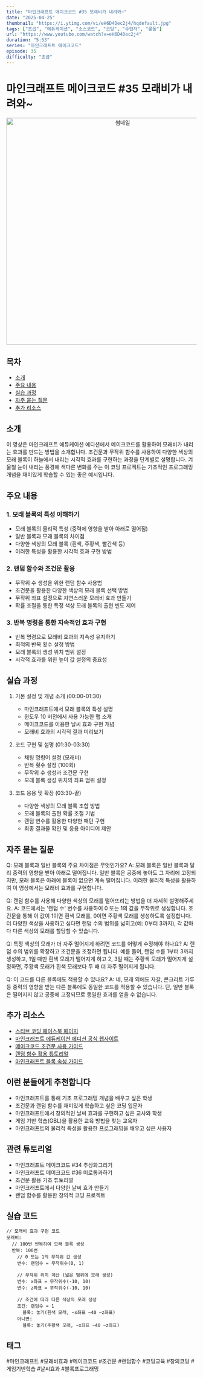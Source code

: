 ```yaml
---
title: "마인크래프트 메이크코드 #35 모래비가 내려와~"
date: "2025-04-25"
thumbnail: "https://i.ytimg.com/vi/eH6D4Dec2j4/hqdefault.jpg"
tags: ["초급", "에듀케이션", "소스코드", "코딩", "수업자", "롱폼"]
url: "https://www.youtube.com/watch?v=eH6D4Dec2j4"
duration: "5:53"
series: "마인크래프트 메이크코드"
episode: 35
difficulty: "초급"
---
```


# 마인크래프트 메이크코드 #35 모래비가 내려와~

<div align="center">
<img src="https://i.ytimg.com/vi/eH6D4Dec2j4/hqdefault.jpg" alt="썸네일" width="600"/>
</div>

## 목차
- [소개](#소개)
- [주요 내용](#주요-내용)
- [실습 과정](#실습-과정)
- [자주 묻는 질문](#자주-묻는-질문)
- [추가 리소스](#추가-리소스)

## 소개
이 영상은 마인크래프트 에듀케이션 에디션에서 메이크코드를 활용하여 모래비가 내리는 효과를 만드는 방법을 소개합니다. 조건문과 무작위 함수를 사용하여 다양한 색상의 모래 블록이 하늘에서 내리는 시각적 효과를 구현하는 과정을 단계별로 설명합니다. 겨울철 눈이 내리는 풍경에 색다른 변화를 주는 이 코딩 프로젝트는 기초적인 프로그래밍 개념을 재미있게 학습할 수 있는 좋은 예시입니다.

## 주요 내용

### 1. 모래 블록의 특성 이해하기
- 모래 블록의 물리적 특성 (중력에 영향을 받아 아래로 떨어짐)
- 일반 블록과 모래 블록의 차이점
- 다양한 색상의 모래 블록 (흰색, 주황색, 빨간색 등)
- 이러한 특성을 활용한 시각적 효과 구현 방법

### 2. 랜덤 함수와 조건문 활용
- 무작위 수 생성을 위한 랜덤 함수 사용법
- 조건문을 활용한 다양한 색상의 모래 블록 선택 방법
- 무작위 좌표 설정으로 자연스러운 모래비 효과 만들기
- 확률 조절을 통한 특정 색상 모래 블록의 출현 빈도 제어

### 3. 반복 명령을 통한 지속적인 효과 구현
- 반복 명령으로 모래비 효과의 지속성 유지하기
- 최적의 반복 횟수 설정 방법
- 모래 블록의 생성 위치 범위 설정
- 시각적 효과를 위한 높이 값 설정의 중요성

## 실습 과정
1. 기본 설정 및 개념 소개 (00:00-01:30)
   - 마인크래프트에서 모래 블록의 특성 설명
   - 윈도우 10 버전에서 사용 가능한 맵 소개
   - 메이크코드를 이용한 날씨 효과 구현 개념
   - 모래비 효과의 시각적 결과 미리보기

2. 코드 구현 및 설명 (01:30-03:30)
   - 채팅 명령어 설정 (모래비)
   - 반복 횟수 설정 (100회)
   - 무작위 수 생성과 조건문 구현
   - 모래 블록 생성 위치의 좌표 범위 설정

3. 코드 응용 및 확장 (03:30-끝)
   - 다양한 색상의 모래 블록 조합 방법
   - 모래 블록의 출현 확률 조절 기법
   - 랜덤 변수를 활용한 다양한 패턴 구현
   - 최종 결과물 확인 및 응용 아이디어 제안

## 자주 묻는 질문
Q: 모래 블록과 일반 블록의 주요 차이점은 무엇인가요?
A: 모래 블록은 일반 블록과 달리 중력의 영향을 받아 아래로 떨어집니다. 일반 블록은 공중에 놓아도 그 자리에 고정되지만, 모래 블록은 아래에 블록이 없으면 계속 떨어집니다. 이러한 물리적 특성을 활용하여 이 영상에서는 모래비 효과를 구현합니다.

Q: 랜덤 함수를 사용해 다양한 색상의 모래를 떨어뜨리는 방법을 더 자세히 설명해주세요.
A: 코드에서는 '랜덤 수' 변수를 사용하여 0 또는 1의 값을 무작위로 생성합니다. 조건문을 통해 이 값이 1이면 흰색 모래를, 0이면 주황색 모래를 생성하도록 설정합니다. 더 다양한 색상을 사용하고 싶다면 랜덤 수의 범위를 넓히고(예: 0부터 3까지), 각 값마다 다른 색상의 모래를 할당할 수 있습니다.

Q: 특정 색상의 모래가 더 자주 떨어지게 하려면 코드를 어떻게 수정해야 하나요?
A: 랜덤 수의 범위를 확장하고 조건문을 조정하면 됩니다. 예를 들어, 랜덤 수를 1부터 3까지 생성하고, 1일 때만 흰색 모래가 떨어지게 하고 2, 3일 때는 주황색 모래가 떨어지게 설정하면, 주황색 모래가 흰색 모래보다 두 배 더 자주 떨어지게 됩니다.

Q: 이 코드를 다른 블록에도 적용할 수 있나요?
A: 네, 모래 외에도 자갈, 콘크리트 가루 등 중력의 영향을 받는 다른 블록에도 동일한 코드를 적용할 수 있습니다. 단, 일반 블록은 떨어지지 않고 공중에 고정되므로 동일한 효과를 얻을 수 없습니다.

## 추가 리소스
- [스티브 코딩 페이스북 페이지](https://www.facebook.com/stvcoding/)
- [마인크래프트 에듀케이션 에디션 공식 웹사이트](https://education.minecraft.net/)
- [메이크코드 조건문 사용 가이드](링크)
- [랜덤 함수 활용 튜토리얼](링크)
- [마인크래프트 블록 속성 가이드](링크)

## 이런 분들에게 추천합니다
- 마인크래프트를 통해 기초 프로그래밍 개념을 배우고 싶은 학생
- 조건문과 랜덤 함수를 재미있게 학습하고 싶은 코딩 입문자
- 마인크래프트에서 창의적인 날씨 효과를 구현하고 싶은 교사와 학생
- 게임 기반 학습(GBL)을 활용한 교육 방법을 찾는 교육자
- 마인크래프트의 물리적 특성을 활용한 프로그래밍을 배우고 싶은 사용자

## 관련 튜토리얼
- 마인크래프트 메이크코드 #34 추상화그리기
- 마인크래프트 메이크코드 #36 미로통과하기
- 조건문 활용 기초 튜토리얼
- 마인크래프트에서 다양한 날씨 효과 만들기
- 랜덤 함수를 활용한 창의적 코딩 프로젝트

## 실습 코드
```
// 모래비 효과 구현 코드
모래비:
  // 100번 반복하여 모래 블록 생성
  반복: 100번
    // 0 또는 1의 무작위 값 생성
    변수: 랜덤수 = 무작위수(0, 1)
    
    // 무작위 위치 계산 (넓은 범위에 모래 생성)
    변수: x좌표 = 무작위수(-10, 10)
    변수: z좌표 = 무작위수(-10, 10)
    
    // 조건에 따라 다른 색상의 모래 생성
    조건: 랜덤수 = 1
      블록: 놓기(흰색 모래, ~x좌표 ~40 ~z좌표)
    아니면:
      블록: 놓기(주황색 모래, ~x좌표 ~40 ~z좌표)
```

## 태그
#마인크래프트 #모래비효과 #메이크코드 #조건문 #랜덤함수 #코딩교육 #창의코딩 #게임기반학습 #날씨효과 #블록프로그래밍